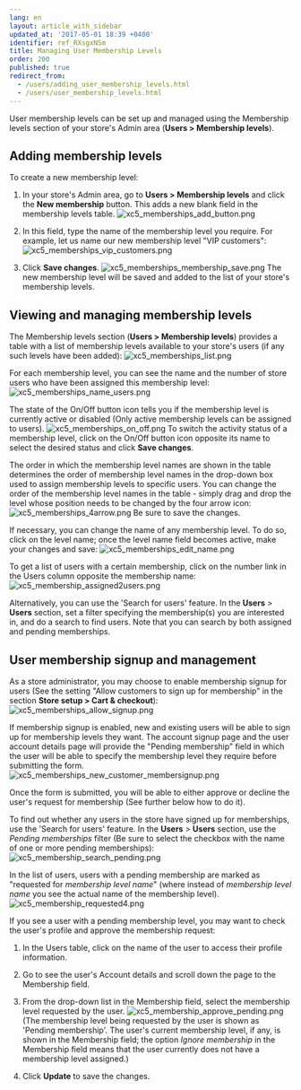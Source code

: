 ```yaml
---
lang: en
layout: article_with_sidebar
updated_at: '2017-05-01 18:39 +0400'
identifier: ref_RXsgxNSm
title: Managing User Membership Levels
order: 200
published: true
redirect_from:
  - /users/adding_user_membership_levels.html
  - /users/user_membership_levels.html
---
```

User membership levels can be set up and managed using the Membership levels section of your store's Admin area (**Users > Membership levels**). 

## Adding membership levels
To create a new membership level:
1.  In your store's Admin area, go to **Users > Membership levels** and click the **New membership** button. This adds a new blank field in the membership levels table.
    ![xc5_memberships_add_button.png]({{site.baseurl}}/attachments/ref_RXsgxNSm/xc5_memberships_add_button.png)

2.  In this field, type the name of the membership level you require. For example, let us name our new membership level "VIP customers":
    ![xc5_memberships_vip_customers.png]({{site.baseurl}}/attachments/ref_RXsgxNSm/xc5_memberships_vip_customers.png)

3.  Click **Save changes**.
    ![xc5_memberships_membership_save.png]({{site.baseurl}}/attachments/ref_RXsgxNSm/xc5_memberships_membership_save.png)
The new membership level will be saved and added to the list of your store's membership levels.

## Viewing and managing membership levels
The Membership levels section (**Users > Membership levels**) provides a table with a list of membership levels available to your store's users (if any such levels have been added):
    ![xc5_memberships_list.png]({{site.baseurl}}/attachments/ref_RXsgxNSm/xc5_memberships_list.png)
    
For each membership level, you can see the name and the number of store users who have been assigned this membership level:
    ![xc5_memberships_name_users.png]({{site.baseurl}}/attachments/ref_RXsgxNSm/xc5_memberships_name_users.png)

The state of the On/Off button icon tells you if the membership level is currently active or disabled (Only active membership levels can be assigned to users).
    ![xc5_memberships_on_off.png]({{site.baseurl}}/attachments/ref_RXsgxNSm/xc5_memberships_on_off.png)
    To switch the activity status of a membership level, click on the On/Off button icon opposite its name to select the desired status and click **Save changes**.
    
The order in which the membership level names are shown in the table determines the order of membership level names in the drop-down box used to assign membership levels to specific users. You can change the order of the membership level names in the table - simply drag and drop the level whose position needs to be changed by the four arrow icon:
    ![xc5_memberships_4arrow.png]({{site.baseurl}}/attachments/ref_RXsgxNSm/xc5_memberships_4arrow.png)
    Be sure to save the changes.
    
If necessary, you can change the name of any membership level. To do so, click on the level name; once the level name field becomes active, make your changes and save:
    ![xc5_memberships_edit_name.png]({{site.baseurl}}/attachments/ref_RXsgxNSm/xc5_memberships_edit_name.png)
    
To get a list of users with a certain membership, click on the number link in the Users column opposite the membership name:
    ![xc5_membership_assigned2users.png]({{site.baseurl}}/attachments/ref_RXsgxNSm/xc5_membership_assigned2users.png)
    
Alternatively, you can use the 'Search for users' feature. In the **Users** > **Users** section, set a filter specifying the membership(s) you are interested in, and do a search to find users. Note that you can search by both assigned and pending memberships.

## User membership signup and management
As a store administrator, you may choose to enable membership signup for users (See the setting "Allow customers to sign up for membership" in the section **Store setup > Cart & checkout**):
    ![xc5_memberships_allow_signup.png]({{site.baseurl}}/attachments/ref_RXsgxNSm/xc5_memberships_allow_signup.png)

If membership signup is enabled, new and existing users will be able to sign up for membership levels they want. The account signup page and the user account details page will provide the "Pending membership" field in which the user will be able to specify the membership level they require before submitting the form. 
    ![xc5_memberships_new_customer_membersignup.png]({{site.baseurl}}/attachments/ref_RXsgxNSm/xc5_memberships_new_customer_membersignup.png)

Once the form is submitted, you will be able to either approve or decline the user's request for membership (See further below how to do it).

To find out whether any users in the store have signed up for memberships, use the 'Search for users' feature. In the **Users** > **Users** section, use the _Pending memberships_ filter (Be sure to select the checkbox with the name of one or more pending memberships):
    ![xc5_membership_search_pending.png]({{site.baseurl}}/attachments/ref_RXsgxNSm/xc5_membership_search_pending.png)
    
In the list of users, users with a pending membership are marked as "requested for _membership level name_" (where instead of _membership level name_ you see the actual name of the membership level).
    ![xc5_membership_requested4.png]({{site.baseurl}}/attachments/ref_RXsgxNSm/xc5_membership_requested4.png)

If you see a user with a pending membership level, you may want to check the user's profile and approve the membership request: 

   1.  In the Users table, click on the name of the user to access their profile information.
    
   2.  Go to see the user's Account details and scroll down the page to the Membership field.
    
   3.  From the drop-down list in the Membership field, select the membership level requested by the user.
        ![xc5_membership_approve_pending.png]({{site.baseurl}}/attachments/ref_RXsgxNSm/xc5_membership_approve_pending.png)
        (The membership level being requested by the user is shown as 'Pending membership'. The user's current membership level, if any, is shown in the Membership field; the option _Ignore membership_ in the Membership field means that the user currently does not have a membership level assigned.)
   
   4.  Click **Update** to save the changes.
